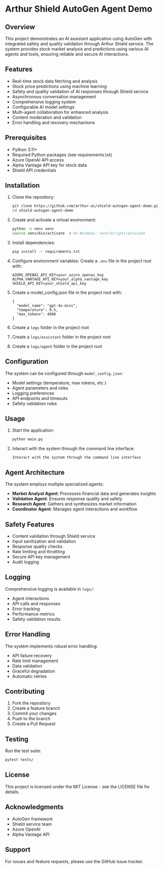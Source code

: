 # Arthur Shield AutoGen Agent Demo

## Overview
This project demonstrates an AI assistant application using AutoGen with integrated safety and quality validation through Arthur Shield service. The system provides stock market analysis and predictions using various AI agents and tools, ensuring reliable and secure AI interactions.

## Features
- Real-time stock data fetching and analysis
- Stock price predictions using machine learning
- Safety and quality validation of AI responses through Shield service
- Asynchronous conversation management
- Comprehensive logging system
- Configurable AI model settings
- Multi-agent collaboration for enhanced analysis
- Content moderation and validation
- Error handling and recovery mechanisms

## Prerequisites
- Python 3.11+
- Required Python packages (see requirements.txt)
- Azure OpenAI API access
- Alpha Vantage API key for stock data
- Shield API credentials

## Installation
1. Clone the repository:
   ```bash
   git clone https://github.com/arthur-ai/shield-autogen-agent-demo.git
   cd shield-autogen-agent-demo
   ```

2. Create and activate a virtual environment:
   ```bash
   python -m venv venv
   source venv/bin/activate  # On Windows: venv\Scripts\activate
   ```

3. Install dependencies:
   ```bash
   pip install -r requirements.txt
   ```

4. Configure environment variables:
   Create a `.env` file in the project root with:
   ```
   AZURE_OPENAI_API_KEY=your_azure_openai_key
   ALPHA_VANTAGE_API_KEY=your_alpha_vantage_key
   SHIELD_API_KEY=your_shield_api_key
   ```

5. Create a model_config.json file in the project root with:
   ```
   {
     "model_name": "gpt-4o-mini",
     "temperature": 0.5,
     "max_tokens": 4096
   }
   ```

6. Create a `logs` folder in the project root
7. Create a `logs/assistant` folder in the project root
8. Create a `logs/agent` folder in the project root

## Configuration
The system can be configured through `model_config.json`:
- Model settings (temperature, max tokens, etc.)
- Agent parameters and roles
- Logging preferences
- API endpoints and timeouts
- Safety validation rules

## Usage
1. Start the application:
   ```bash
   python main.py
   ```

2. Interact with the system through the command line interface:
   ```
   Interact with the system through the command line interface
   ```

## Agent Architecture
The system employs multiple specialized agents:
- **Market Analyst Agent**: Processes financial data and generates insights
- **Validation Agent**: Ensures response quality and safety
- **Research Agent**: Gathers and synthesizes market information
- **Coordinator Agent**: Manages agent interactions and workflow

## Safety Features
- Content validation through Shield service
- Input sanitization and validation
- Response quality checks
- Rate limiting and throttling
- Secure API key management
- Audit logging

## Logging
Comprehensive logging is available in `logs/`:
- Agent interactions
- API calls and responses
- Error tracking
- Performance metrics
- Safety validation results

## Error Handling
The system implements robust error handling:
- API failure recovery
- Rate limit management
- Data validation
- Graceful degradation
- Automatic retries

## Contributing
1. Fork the repository
2. Create a feature branch
3. Commit your changes
4. Push to the branch
5. Create a Pull Request

## Testing
Run the test suite:

```bash
pytest tests/
```

## License
This project is licensed under the MIT License - see the LICENSE file for details.

## Acknowledgments
- AutoGen framework
- Shield service team
- Azure OpenAI
- Alpha Vantage API

## Support
For issues and feature requests, please use the GitHub issue tracker.
